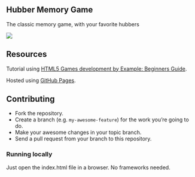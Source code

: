 ## Hubber Memory Game

The classic memory game, with your favorite hubbers

[![](http://i.imgur.com/KLl5oEO.jpg)](https://alysonla.github.io/hubber-memory-game/)

## Resources

Tutorial using [HTML5 Games development by Example: Beginners Guide](http://www.amazon.com/gp/product/B005KRUHXI/ref=kinw_myk_ro_title#).

Hosted using [GitHub Pages](https://pages.github.com/).

## Contributing

- Fork the repository.
- Create a branch (e.g. `my-awesome-feature`) for the work you’re going to do.
- Make your awesome changes in your topic branch.
- Send a pull request from your branch to this repository.

### Running locally

Just open the index.html file in a browser. No frameworks needed.